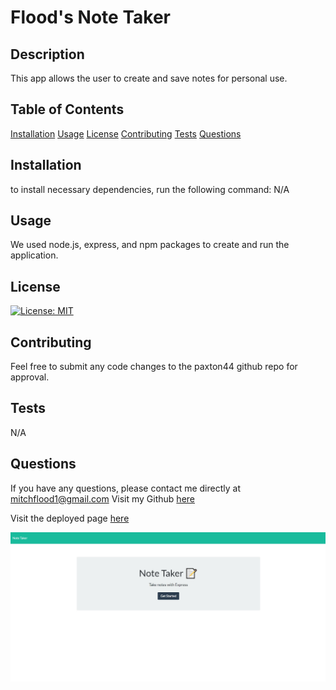 # Flood's Note Taker 
## Description 
This app allows the user to create and save notes for personal use.
## Table of Contents
[Installation](#Installation)
[Usage](#Usage)
[License](#License)
[Contributing](#Contributing)
[Tests](#Tests)
[Questions](#Questions)
## Installation 
to install necessary dependencies, run the following command:
N/A
## Usage 
We used node.js, express, and npm packages to create and run the application.
## License 
[![License: MIT](https://img.shields.io/badge/License-MIT-yellow.svg)](https://opensource.org/licenses/MIT)
## Contributing 
Feel free to submit any code changes to the paxton44 github repo for approval.
## Tests 
N/A
## Questions
If you have any questions, please contact me directly at mitchflood1@gmail.com 
Visit my Github [here](https://github.com/paxton44)

Visit the deployed page [here](https://floods-note-taking-app.herokuapp.com/)

![image](https://github.com/paxton44/Note-Taker-/blob/main/public/assets/Note%20Taker%20.jpg?raw=true)
